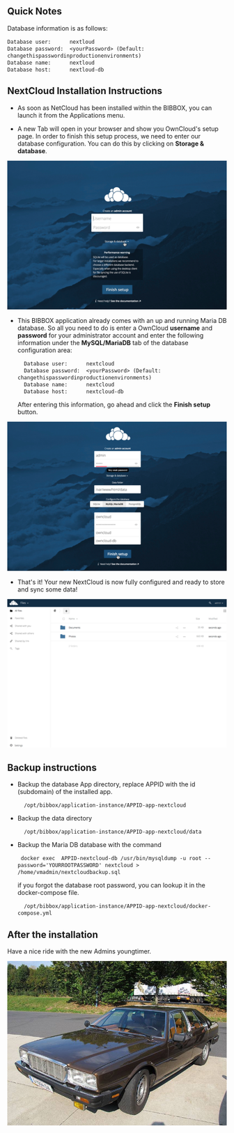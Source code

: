 ## Quick Notes

Database information is as follows:

```
Database user:      nextloud
Database password:  <yourPassword> (Default: changethispasswordinproductionenvironments) 
Database name:      nextloud
Database host:      nextloud-db
```


## NextCloud Installation Instructions 

* As soon as NetCloud has been installed within the BIBBOX, you can launch it from the Applications menu.

* A new Tab will open in your browser and show you OwnCloud's setup page. In order to finish this setup process, we need to enter our database configuration. You can do this by clicking on **Storage & database**.

![SCREEN1](screen-01.png)

* This BIBBOX application already comes with an up and running Maria DB database. So all you need to do is enter a OwnCloud **username** and **password** for your administrator account and enter the following information under the **MySQL/MariaDB** tab of the database configuration area:

        Database user:      nextcloud
        Database password:  <yourPassword> (Default: changethispasswordinproductionenvironments) 
        Database name:      nextcloud
        Database host:      nextcloud-db
        
    After entering this information, go ahead and click the **Finish setup** button.

![SCREEN2](screen-02.png)

* That's it! Your new NextCloud is now fully configured and ready to store and sync some data!

![SCREEN7](screen-03.png)


## Backup instructions

* Backup the database App directory, replace APPID with the id (subdomain) of the installed app. 

        /opt/bibbox/application-instance/APPID-app-nextcloud
        
* Backup the data directory 
    
        /opt/bibbox/application-instance/APPID-app-nextcloud/data
        
* Backup the Maria DB database with the command
       
       docker exec  APPID-nextcloud-db /usr/bin/mysqldump -u root --password='YOURROOTPASSWORD' nextcloud > /home/vmadmin/nextcloudbackup.sql

   if you forgot the database root password, you can lookup it in the docker-compose file. 
   
        /opt/bibbox/application-instance/APPID-app-nextcloud/docker-compose.yml


## After the installation

Have a nice ride with the new Admins youngtimer.

![FINAL](install-screen-final.jpg)
